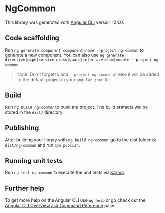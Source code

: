# NgCommon

This library was generated with [Angular CLI](https://github.com/angular/angular-cli) version 12.1.0.

## Code scaffolding

Run `ng generate component component-name --project ng-common` to generate a new component. You can also use `ng generate directive|pipe|service|class|guard|interface|enum|module --project ng-common`.
> Note: Don't forget to add `--project ng-common` or else it will be added to the default project in your `angular.json` file. 

## Build

Run `ng build ng-common` to build the project. The build artifacts will be stored in the `dist/` directory.

## Publishing

After building your library with `ng build ng-common`, go to the dist folder `cd dist/ng-common` and run `npm publish`.

## Running unit tests

Run `ng test ng-common` to execute the unit tests via [Karma](https://karma-runner.github.io).

## Further help

To get more help on the Angular CLI use `ng help` or go check out the [Angular CLI Overview and Command Reference](https://angular.io/cli) page.
